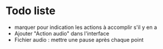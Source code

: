 # Todo liste

* marquer pour indication les actions à accomplir s'il y en a
* Ajouter "Action audio" dans l'interface
* Fichier audio : mettre une pause après chaque point
